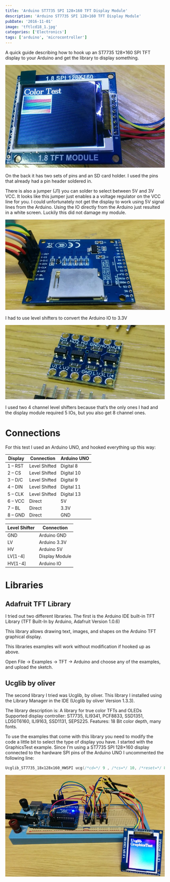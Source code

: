 ```yaml
---
title: 'Arduino ST7735 SPI 128×160 TFT Display Module'
description: 'Arduino ST7735 SPI 128×160 TFT Display Module'
pubDate: '2016-11-01'
image: 'tftlcd18_1.jpg'
categories: ['Electronics']
tags: ['arduino', 'microcontroller']
---
```


A quick guide describing how to hook up an ST7735 128×160 SPI TFT
display to your Arduino and get the library to display something.

![image](tftlcd18_1.jpg)

On the back it has two sets of pins and an SD card holder. I used the
pins that already had a pin header soldered in.

There is also a jumper (J1) you can solder to select between 5V and 3V
VCC. It looks like this jumper just enables a a voltage regulator on the
VCC line for you. I could unfortunately not get the display to work
using 5V signal lines from the Arduino. Using the IO directly from the
Arduino just resulted in a white screen. Luckily this did not damage my
module.

![image](tftlcd18_3.jpg)

I had to use level shifters to convert the Arduino IO to 3.3V

![image](level_shift_module.jpg)

I used two 4 channel level shifters because that’s the only ones I had
and the display module required 5 IOs, but you also get 8 channel ones.

# Connections

For this test I used an Arduino UNO, and hooked everything up this way:

| Display | Connection    | Arduino UNO |
|---------|---------------|-------------|
| 1 – RST | Level Shifted | Digital 8   |
| 2 – CS  | Level Shifted | Digital 10  |
| 3 – D/C | Level Shifted | Digital 9   |
| 4 – DIN | Level Shifted | Digital 11  |
| 5 – CLK | Level Shifted | Digital 13  |
| 6 – VCC | Direct        | 5V          |
| 7 – BL  | Direct        | 3.3V        |
| 8 – GND | Direct        | GND         |

| Level Shifter | Connection     |
|---------------|----------------|
| GND           | Arduino GND    |
| LV            | Arduino 3.3V   |
| HV            | Arduino 5V     |
| LV\[1-4\]     | Display Module |
| HV\[1-4\]     | Arduino IO     |

# Libraries

## Adafruit TFT Library

I tried out two different libraries. The first is the Arduino IDE
built-in TFT Library (TFT Built-In by Arduino, Adafruit Version 1.0.6)

This library allows drawing text, images, and shapes on the Arduino TFT
graphical display.

This libraries examples will work without modification if hooked up as
above.

Open File -\> Examples -\> TFT -\> Arduino and choose any of the
examples, and upload the sketch.

## Ucglib by oliver

The second library I tried was Ucglib, by oliver. This library I
installed using the Library Manager in the IDE (Ucglib by oliver Version
1.3.3).

The library description is: A library for true color TFTs and OLEDs
Supported display controller: ST7735, ILI9341, PCF8833, SSD1351,
LD50T6160, ILI9163, SSD1131, SEPS225. Features: 18 Bit color depth, many
fonts.

To use the examples that come with this library you need to modify the
code a little bit to select the type of display you have. I started with
the GraphicsTest example. Since I’m using a ST7735 SPI 128×160 display
connected to the hardware SPI pins of the Arduino UNO I uncommented the
following line:

``` C++
Ucglib_ST7735_18x128x160_HWSPI ucg(/*cd=*/ 9 , /*cs=*/ 10, /*reset=*/ 8);
```

![image](tftlcd18_4.jpg)
